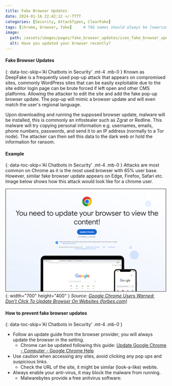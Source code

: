 ```yaml
---
title: Fake Browser Updates
date: 2024-01-16 22:42:12 +/-TTTT
categories: [Security, AttackTypes, ClearFake]
tags: [chrome, browser, fake]     # TAG names should always be lowercase
image:
  path: /assets/images/pages/fake_browser_updates/icon_fake_browser_updates.png
  alt: Have you updated your browser recently?
---
```


####  Fake Browser Updates
{: data-toc-skip='AI Chatbots in Security' .mt-4 .mb-0 }
Known as DeepFake is a frequently used pop-up attack that appears on compromised sites, commonly WordPress sites that can be easily exploitable due to the site editor login page can be brute forced if left open and other CMS platforms. Allowing the attacker to edit the site and add the fake pop-up browser update. The pop-up will mimic a browser update and will even match the user's regional language. 

Upon downloading and running the supposed browser update, malware will be installed, this is commonly an infostealer such as Zgrat or Redline. This malware will try copying personal information e.g. usernames, emails, phone numbers, passwords, and send it to an IP address (normally to a Tor node). The attacker can then sell this data to the dark web or hold the information for ransom. 

####  Example
{: data-toc-skip='AI Chatbots in Security' .mt-4 .mb-0 }
Attacks are most common on Chrome as it is the most used browser with 65% user base. However, similar fake browser update appears on Edge, Firefox, Safari etc. Image below shows how this attack would look like for a chrome user. 

![Desktop View](/assets/images/pages/fake_browser_updates/fake_browser_update.png){: width="700" height="400" }
_Source: [Google Chrome Users Warned: Don’t Click To Update Browser On Websites (forbes.com)](https://www.forbes.com/sites/barrycollins/2023/10/19/google-chrome-users-warned-dont-click-to-update-browser-on-websites/)_

####  How to prevent fake browser updates
{: data-toc-skip='AI Chatbots in Security' .mt-4 .mb-0 }
- Follow an update guide from the browser provider, you will always update the browser in the setting.
  + Chrome can be updated following this guide: [Update Google Chrome - Computer - Google Chrome Help](https://support.google.com/chrome/answer/95414?hl=en&co=GENIE.Platform%3DDesktop)
- Use caution when accessing any sites, avoid clicking any pop ups and suspicious links. 
  + Check the URL of the site, it might be similar (look-a-like) webite.
- Always enable your anti-virus, it may block the malware from running.
  + Malwarebytes provide a free anitvirus software: